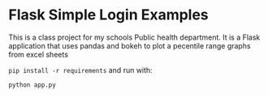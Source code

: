 # Flask Simple Login Examples

This is a class project for my schools Public health department. 
It is a Flask application that uses pandas and bokeh to plot a pecentile range graphs from excel sheets

```pip install -r requirements``` and run with:

```bash
python app.py
```
